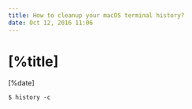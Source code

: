 ```yaml
---
title: How to cleanup your macOS terminal history?
date: Oct 12, 2016 11:06
---
```


# [%title]

[%date]

```
$ history -c
```
